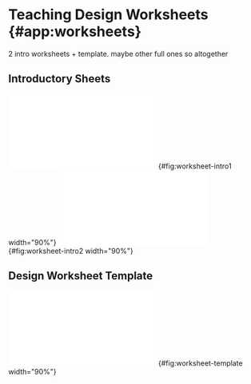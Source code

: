 # Teaching Design Worksheets {#app:worksheets}

2 intro worksheets + template. maybe other full ones so altogether

## Introductory Sheets

![](figures/worksheets/intro-worksheet.pdf){#fig:worksheet-intro1 width="90%"}
![](figures/worksheets/sketching-worksheet.pdf){#fig:worksheet-intro2 width="90%"}





## Design Worksheet Template

![](figures/worksheets/template-worksheet.pdf){#fig:worksheet-template width="90%"}
